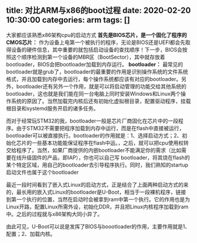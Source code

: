 title: 对比ARM与x86的boot过程
date: 2020-02-20 10:30:00
categories: arm
tags: []
---
大家都应该熟悉x86架构cpu的启动方式
**首先是BIOS芯片，是一个固化了程序的CMOS芯片：**
作为设备上电第一个被执行的程序，无论是BIOS还是UEFI都会先取得设备的硬件信息，其中重要的就包括启动设备的查找顺序！下一步，BIOS会按照这个顺序检测到第一个设备的MBR区（BootSector），其中就存放着bootloader，BIOS会把bootloader加载到内存运行。
**bootloader：**
最常见的bootloader就是grub了，bootloader的最重要的作用是识别操作系统的文件系统格式，并且加载到内存中去运行，每个操作系统都应该有对应的bootloader。另外，bootloader还有另外一个作用，就是可以将启动管理的功能交给其他系统的bootloader，这也就是我们能在同一台电脑上同时安装Windows和Linux两个操作系统的原因了。当然加载完内核后还有初始化虚拟根目录，配置驱动程序，挂载根目录和systemd服务开启的诸多任务。

而对于经常玩STM32的我，bootloader一般是芯片厂商固化在芯片中的一段程序。由于STM32不需要把程序加载到内存中运行，而是在flash中直接被运行，bootloader可以被直接执行。bootloader的作用就是：1、选择启动方式；2、初始化芯片的一些基本功能能保证程序在flash中运。，之后，就可以把cpu使用权转交给程序了。当然，如果厂商提供的内嵌bootloader不能满足你的需求（比如需要在线升级固件的产品，即IAP），你也可以自己写 bootloader，将其烧在flash的某个特定区域，用自己的bootloader去引导程序执行。同时，我们熟知的startup启动文件也属于这个bootloader

最近一段时间看到了嵌入式Linux的启动方式，正是结合了上面两种启动方式的来的，最长用的嵌入式Linux的bootloader是U-Boot，相当于一段裸机程序，链接到第一个执行的位置，当然在启动时会被拿到ram中第一个执行。它的作用也是为Linux开路，配置Linux所需外设，初始化DDR，并且把Linux内核程序加载到ram中。之后的过程就与x86架构大同小异了。

由此可见，U-Boot可以说是发挥了BIOS与boootloader的作用，主要作用就是1、配置；2、加载内核。

